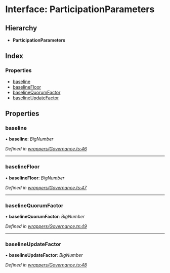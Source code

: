 # Interface: ParticipationParameters

## Hierarchy

* **ParticipationParameters**

## Index

### Properties

* [baseline](_wrappers_governance_.participationparameters.md#baseline)
* [baselineFloor](_wrappers_governance_.participationparameters.md#baselinefloor)
* [baselineQuorumFactor](_wrappers_governance_.participationparameters.md#baselinequorumfactor)
* [baselineUpdateFactor](_wrappers_governance_.participationparameters.md#baselineupdatefactor)

## Properties

###  baseline

• **baseline**: *BigNumber*

*Defined in [wrappers/Governance.ts:46](https://github.com/celo-org/celo-monorepo/blob/master/packages/sdk/contractkit/src/wrappers/Governance.ts#L46)*

___

###  baselineFloor

• **baselineFloor**: *BigNumber*

*Defined in [wrappers/Governance.ts:47](https://github.com/celo-org/celo-monorepo/blob/master/packages/sdk/contractkit/src/wrappers/Governance.ts#L47)*

___

###  baselineQuorumFactor

• **baselineQuorumFactor**: *BigNumber*

*Defined in [wrappers/Governance.ts:49](https://github.com/celo-org/celo-monorepo/blob/master/packages/sdk/contractkit/src/wrappers/Governance.ts#L49)*

___

###  baselineUpdateFactor

• **baselineUpdateFactor**: *BigNumber*

*Defined in [wrappers/Governance.ts:48](https://github.com/celo-org/celo-monorepo/blob/master/packages/sdk/contractkit/src/wrappers/Governance.ts#L48)*

